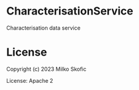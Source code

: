 # CharacterisationService

Characterisation data service

# License

Copyright (c) 2023 Milko Skofic

License: Apache 2